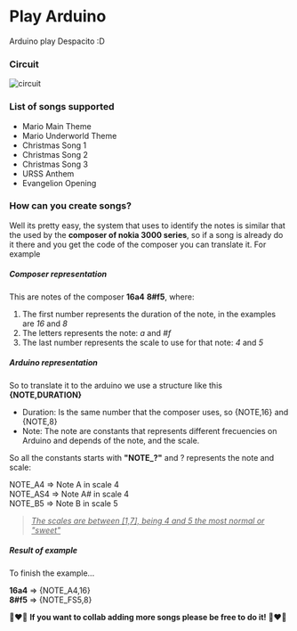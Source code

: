 # Play Arduino
Arduino play Despacito :D

### Circuit
![circuit](https://i.imgur.com/JNno81F.png)

### List of songs supported

- Mario Main Theme
- Mario Underworld Theme
- Christmas Song 1
- Christmas Song 2
- Christmas Song 3
- URSS Anthem
- Evangelion Opening


### How can you create songs?
Well its pretty easy, the system that uses to identify the notes is similar that the used by the <b>composer of nokia 3000 series</b>, so if a song is already do it there and you get the code of the composer you can translate it. For example

##### Composer representation
This are notes of the composer <b>16a4</b> <b>8#f5</b>, where:

1. The first number represents the duration of the note, in the examples are <i>16</i> and <i>8</i>
2. The letters represents the note: <i>a</i> and <i>#f</i>
3. The last number represents the scale to use for that note: <i>4</i> and <i>5</i>

##### Arduino representation
So to translate it to the arduino we use a structure like this <b>{NOTE,DURATION}</b>
- Duration: Is the same number that the composer uses, so {NOTE,16} and {NOTE,8}
- Note: The note are constants that represents different frecuencies on Arduino and depends of the note, and the scale.

So all the constants starts with <b>"NOTE_?"</b> and ? represents the note and scale:

NOTE_A4 => Note A in scale 4 <br>
NOTE_AS4 => Note A# in scale 4 <br>
NOTE_B5 => Note B in scale 5 <br>

> <i><u>The scales are between [1,7], being 4 and 5 the most normal or "sweet"</u></i>

##### Result of example
To finish the example...

<b>16a4</b> => {NOTE_A4,16}<br>
<b>8#f5</b> => {NOTE_FS5,8}<br>

:musical_note::heart::musical_note: <b>If you want to collab adding more songs please be free to do it!</b> :musical_note::heart::musical_note: 

